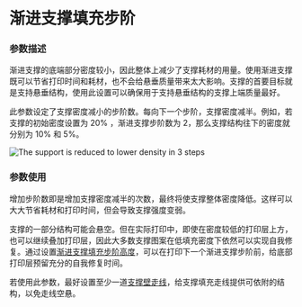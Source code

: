 渐进支撑填充步阶
====
### **参数描述**
渐进支撑的底端部分密度较小，因此整体上减少了支撑耗材的用量。使用渐进支撑既可以节省打印时间和耗材，也不会给悬垂质量带来太大影响。支撑的首要目标就是支持悬垂结构，使用此设置可以确保用于支持悬垂结构的支撑上端质量最好。

此参数设定了支撑密度减小的步阶数。每向下一个步阶，支撑密度减半。例如，若支撑的初始密度设置为 20% ，渐进支撑步阶数为 2，那么支撑结构往下的密度就分别为 10% 和 5%。

![The support is reduced to lower density in 3 steps](../images/gradual_support_infill_step_height_1mm.png)

### **参数使用**
增加步阶数即是增加支撑密度减半的次数，最终将使支撑整体密度降低。这样可以大大节省耗材和打印时间，但会导致支撑强度变弱。

支撑的一部分结构可能会悬空。但在实际打印中，即使在密度较低的打印层上方，也可以继续叠加打印层，因此大多数支撑图案在低填充密度下依然可以实现自我修复。通过设置[渐进支撑填充步阶高度](gradual_support_infill_step_height.md)，可以在打印下一个渐进支撑步阶前，给底部打印层预留充分的自我修复时间。

若使用此参数，最好设置至少一道[支撑壁走线](../support/support_wall_count.md)，给支撑填充走线提供可依附的结构，以免走线空悬。
